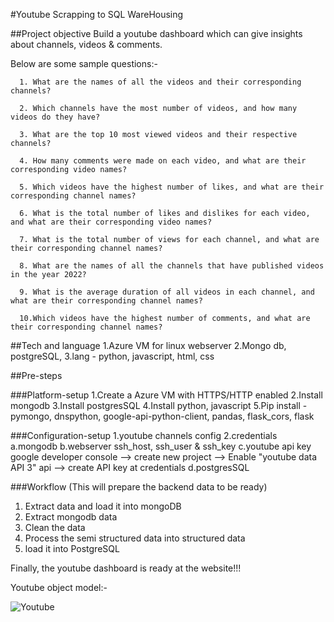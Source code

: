 #Youtube Scrapping to SQL WareHousing

##Project objective
Build a youtube dashboard which can give insights about channels, videos & comments.

Below are some sample questions:-

      1. What are the names of all the videos and their corresponding channels?

      2. Which channels have the most number of videos, and how many videos do they have?
      
      3. What are the top 10 most viewed videos and their respective channels?
      
      4. How many comments were made on each video, and what are their corresponding video names?
      
      5. Which videos have the highest number of likes, and what are their corresponding channel names?
      
      6. What is the total number of likes and dislikes for each video, and what are their corresponding video names?
      
      7. What is the total number of views for each channel, and what are their corresponding channel names?
      
      8. What are the names of all the channels that have published videos in the year 2022?
      
      9. What is the average duration of all videos in each channel, and what are their corresponding channel names?
      
      10.Which videos have the highest number of comments, and what are their corresponding channel names?


##Tech and language
1.Azure VM for linux webserver
2.Mongo db, postgreSQL, 
3.lang - python, javascript, html, css

##Pre-steps

###Platform-setup
1.Create a Azure VM with HTTPS/HTTP enabled
2.Install mongodb
3.Install postgresSQL
4.Install python, javascript
5.Pip install - pymongo, dnspython, google-api-python-client, pandas, flask_cors, flask


###Configuration-setup
1.youtube channels config
2.credentials
    a.mongodb
    b.webserver ssh_host, ssh_user & ssh_key
    c.youtube api key
        google developer console --> create new project --> Enable "youtube data API 3" api --> create API key at credentials
    d.postgresSQL

###Workflow (This will prepare the backend data to be ready)
1. Extract data and load it into mongoDB
2. Extract mongodb data
3. Clean the data
4. Process the semi structured data into structured data 
5. load it into PostgreSQL


Finally, the youtube dashboard is ready at the website!!! 


Youtube object model:-

![Youtube](https://github.com/Arulrajgopal/YT-Scrapping-to-SQL-Warehousing/assets/122370244/b941a8b1-f532-4661-aa68-5bc1642c26e5)


